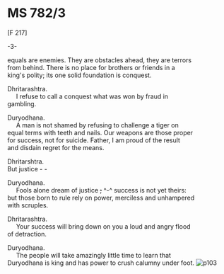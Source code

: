 # MS 782/3

[F 217]

-3-

equals are enemies. They are obstacles ahead, they are terrors \
from behind. There is no place for brothers or friends in a \
king's polity; its one solid foundation is conquest. 

Dhritarashtra. \
&nbsp;&nbsp;&nbsp;&nbsp;&nbsp;I refuse to call a conquest what was won by fraud in \
gambling.

Duryodhana. \
&nbsp;&nbsp;&nbsp;&nbsp;&nbsp;A man is not shamed by refusing to challenge a tiger on \
equal terms with teeth and nails. Our weapons are those proper \
for success, not for suicide. Father, I am proud of
the result \
and disdain regret for the means. 

Dhritarshtra. \
But justice - - 

Duryodhana. \
&nbsp;&nbsp;&nbsp;&nbsp;&nbsp;Fools alone dream of justice ~~;~~ ^-^ success is not yet theirs: \
but those born to rule rely on power, merciless and unhampered \
with scruples. 

Dhritarashtra. \
&nbsp;&nbsp;&nbsp;&nbsp;&nbsp;Your success will bring down on you a loud and angry flood \
of detraction. 

Duryodhana. \
&nbsp;&nbsp;&nbsp;&nbsp;&nbsp;The people will take amazingly little time to learn that \
Duryodhana is king and has power to crush calumny
under foot.
![p103](MS782_3-103.jpg)
